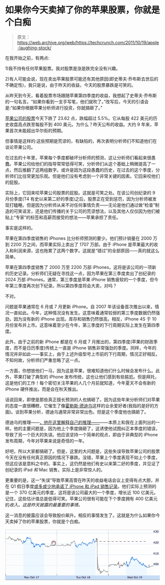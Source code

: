 # 如果你今天卖掉了你的苹果股票，你就是个白痴

> 原文：<https://web.archive.org/web/https://techcrunch.com/2011/10/19/apple-laughing-stock/>

在我开始之前，有两点:

1)我不持有任何苹果股票。我对股票是涨是跌完全没有兴趣。

2)有人可能会说，现在卖出苹果股票可能还有其他原因(即史蒂夫·乔布斯去世后的不确定性)，我只是说，由于昨天的收益，今天的股票暴跌是可笑的。

从昨天到今天，看着股票市场跟随苹果第四季度的收益，我想起了史蒂夫·乔布斯的一句名言。“如果你看到一支手写笔，他们就吹了。”改写后，今天的引语会是:“如果你根据苹果分析师进行投资，你就搞砸了。”

[苹果公司的股票](https://web.archive.org/web/20230203071240/http://www.google.com/finance?client=ob&q=NASDAQ:AAPL)今天下跌了 23.62 点，跌幅超过 5.5%。它从每股 422 美元的历史收盘高点跌至每股不到 400 美元。为什么？昨天公布的收益。大约 9 年来，苹果首次未能超出华尔街的预期。

但事情是这样的:这些预期是荒谬的，有缺陷的，再次表明分析师们不知道他们在谈论苹果公司。

在过去的十年里，苹果每个季度都破坏分析师的预测，这让分析师们看起来很愚蠢。苹果公司给他们的指导常常低得可笑，分析师们从这个基础上稍微提高了一点，然后推翻了这两组数字。或许是因为这段愚蠢的历史，在过去的这个季度，分析师们比往常更加乐观。但是他们没有考虑到一个非常关键的因素。它回来咬他们的屁股。

实际上，它回来咬苹果公司股票的屁股。这就是可笑之处。在该公司创纪录的 9 月份季度(T4 有史以来第二好的季度)之后，股票正在受到惩罚，因为分析师被发现打瞌睡。但是因为分析师从来不对任何事情负责——无论是他们通过做“检查”制造的可笑谣言，还是他们传播的关于公司的荒谬想法，以及其他人仅仅因为他们被贴上“专家”的标签和高薪而接受的想法——苹果承担了责任。

事实是这样的。

苹果在第四季度销售的 iPhones 比分析师预测的要少。他们预计销量在 2000 万到 2200 万之间，而苹果实际上卖出了 1707 万部。由于 iPhone 是苹果最大的收入和利润来源，这也拖累了这两个数字。这就是“错过”的全部原因——真的就这么简单。

苹果在第四季度销售了 2000 万至 2200 万部 iPhones，这将是该公司的一项新的历史记录。分析师们无疑在寻找这一点，因为苹果在第三季度卖出了创纪录的 2024 万部 iPhones。通常，第三季度是苹果 iPhone 销售疲软的一个季度，但今年第三季度再次创下纪录。所以第四季度将会大卖，对吗？

不对。

问题是苹果通常在 6 月或 7 月更新 iPhone。自 2007 年该设备首次推出以来，情况一直如此。今年，这种情况没有发生。这意味着通常较弱的第三季度数据仍然强劲，因为没有新的 iPhone 出现。库存和销售仍然很高。相反，iPhone 4S 于 10 月份宣布并上市。这意味着至少在今年，第三季度的下行周期实际上发生在第四季度。

此外，由于之前的新 iPhone 都是在 6 月或 7 月推出的，第四季度(苹果的财政季度，而不是日历季度)传统上一直是 iPhone 销售非常强劲的季度。同样，今年的情况并非如此——事实上，由于上述升级型号上市前的下行周期，情况正好相反。不知何故，分析师们严重忽略了这一点。

一方面，你想放他们一马，因为这是苹果，很难知道他们什么时候会发布什么。此外，苹果打破了典型的 iPhone 发布传统，这也让他们感到有些尴尬。但是拜托，这是他们的工作！每个密切关注苹果的人几个月前就知道，今年夏天不会有新的 iPhone 硬件推出，而是会在秋天推出。

话说回来，即使是那些真正擅长预测的人也搞砸了。因为这些年来分析师们对苹果的态度一直很糟糕，它催生了像[霍勒斯·德迪乌](https://web.archive.org/web/20230203071240/http://www.asymco.com/)这样的业余爱好者(我指的是好的方面)。谈到苹果分析，德迪乌通常非常非常出色。但是这个季度他也搞砸了。

德迪乌的推理——[，他在这里解释自己的推理——](https://web.archive.org/web/20230203071240/http://www.asymco.com/2011/10/19/how-did-i-get-the-iphone-number-so-wrong-part-ii/)——本质上和我在上面列出的一样。他的主要问题是，因为他上个季度搞砸了，这诱使他试图纠正本季度的错误，导致了另一个巨大的失误。他应该坚持一个简单的观点，即由于非典型的 iPhone 发布周期，今年对苹果来说是奇怪的一年。

好吧，所以大家都搞砸了。但是，这里的大问题是，这些失误导致苹果公司的股票今天在没有任何真正原因的情况下暴跌。没错，苹果上个季度表现不如上个季度，但这应该是意料之中的。事实上，这仍然是他们有史以来第二好的季度，并见证了创纪录的 iPad *和* Mac 销售，实际上是非常惊人的。

更重要的是，这一“失误”导致苹果高管在昨天的收益电话会议上变得有点大胆，并在 Q1 假日季度[或多或少地承诺了 iPhone 和 iPad 销售记录](https://web.archive.org/web/20230203071240/https://techcrunch.com/2011/10/18/apples-insanely-great-q1-2012/)。他们实际上预测的是一个 370 亿美元的季度，这将是该公司最大的一个季度，增长近 100 亿美元。记住，这些估计值总是低得可笑。苹果公司很有可能在下个季度拥有 400 亿美元的*收入。这是昨天披露的最重要的事情。*

这一消息的披露应该会导致股价飙升。相反的事情发生了。这就是为什么如果你今天卖掉了你的苹果股票，你就是个白痴。

![](img/b574155da3e636ba3dfe3d66cb5174b6.png "Screen Shot 2011-10-19 at 3.13.14 PM")